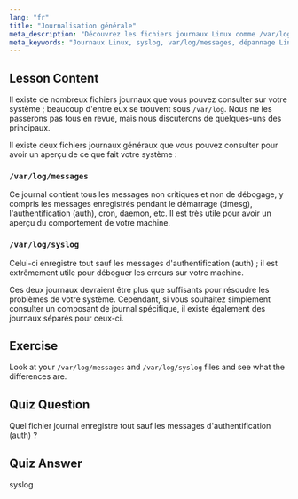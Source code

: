```yaml
---
lang: "fr"
title: "Journalisation générale"
meta_description: "Découvrez les fichiers journaux Linux comme /var/log/messages et syslog. Comprenez leurs différences pour un dépannage efficace du système. Commencez votre parcours Linux !"
meta_keywords: "Journaux Linux, syslog, var/log/messages, dépannage Linux, débutant Linux, guide Linux, journaux système"
---
```


## Lesson Content

Il existe de nombreux fichiers journaux que vous pouvez consulter sur votre système ; beaucoup d'entre eux se trouvent sous `/var/log`. Nous ne les passerons pas tous en revue, mais nous discuterons de quelques-uns des principaux.

Il existe deux fichiers journaux généraux que vous pouvez consulter pour avoir un aperçu de ce que fait votre système :

### `/var/log/messages`

Ce journal contient tous les messages non critiques et non de débogage, y compris les messages enregistrés pendant le démarrage (dmesg), l'authentification (auth), cron, daemon, etc. Il est très utile pour avoir un aperçu du comportement de votre machine.

### `/var/log/syslog`

Celui-ci enregistre tout sauf les messages d'authentification (auth) ; il est extrêmement utile pour déboguer les erreurs sur votre machine.

Ces deux journaux devraient être plus que suffisants pour résoudre les problèmes de votre système. Cependant, si vous souhaitez simplement consulter un composant de journal spécifique, il existe également des journaux séparés pour ceux-ci.

## Exercise

Look at your `/var/log/messages` and `/var/log/syslog` files and see what the differences are.

## Quiz Question

Quel fichier journal enregistre tout sauf les messages d'authentification (auth) ?

## Quiz Answer

syslog
